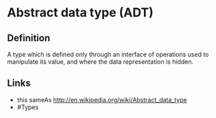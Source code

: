 # Abstract data type (ADT)

## Definition
A type which is defined only through an interface of operations used to manipulate its value, and where the data representation is hidden.

## Links

* this sameAs http://en.wikipedia.org/wiki/Abstract_data_type
* #Types
